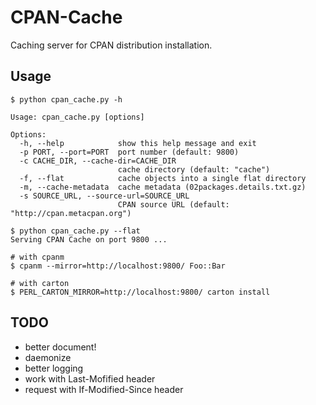 CPAN-Cache
==========

Caching server for CPAN distribution installation.

Usage
-----

    $ python cpan_cache.py -h
    
    Usage: cpan_cache.py [options]
    
    Options:
      -h, --help            show this help message and exit
      -p PORT, --port=PORT  port number (default: 9800)
      -c CACHE_DIR, --cache-dir=CACHE_DIR
                            cache directory (default: "cache")
      -f, --flat            cache objects into a single flat directory
      -m, --cache-metadata  cache metadata (02packages.details.txt.gz)
      -s SOURCE_URL, --source-url=SOURCE_URL
                            CPAN source URL (default: "http://cpan.metacpan.org")
    
    $ python cpan_cache.py --flat
    Serving CPAN Cache on port 9800 ...
    
    # with cpanm
    $ cpanm --mirror=http://localhost:9800/ Foo::Bar
    
    # with carton
    $ PERL_CARTON_MIRROR=http://localhost:9800/ carton install

TODO
----

* better document!
* daemonize
* better logging
* work with Last-Mofified header
* request with If-Modified-Since header
